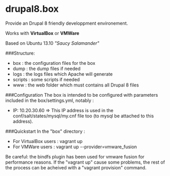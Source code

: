 drupal8.box
===========

Provide an Drupal 8 friendly developpment environement.

Works with **VirtualBox** or **VMWare**

Based on Ubuntu 13.10 *"Saucy Salamander"*

###Structure:

- box : the configuration files for the box
- dump : the dump files if needed
- logs : the logs files which Apache will generate
- scripts : some scripts if needed
- www : the web folder which must contains all Drupal 8 files

###Configuration
The box is intended to be configured with parameters included in the box/settings.yml, notably :

- IP: 10.20.30.60 => This IP address is used in the conf/salt/states/mysql/my.cnf file too (to mysql be attached to this address).

###Quickstart
In the "box" directory :

- For VirtualBox users : vagrant up
- For VMWare users : vagrant up --provider=vmware_fusion

Be careful: the bindfs plugin has been used for vmware fusion for performance reasons. If the "vagrant up" cause some problems, the rest of the process can be acheived with a "vagrant provision" command.
